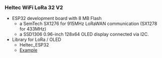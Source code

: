 ### Heltec WiFi LoRa 32 V2 
* ESP32 development board with 8 MB Flash 
  * a SemTech SX1276 for 915MHz LoRaWAN communication (SX1278 for 433MHz)
  * a SSD1306 0.96-inch 128x64 OLED display connected via I2C.
* Library for LoRa / OLED
  * Heltec_ESP32
  * [Example](https://github.com/HelTecAutomation/Heltec_ESP32/tree/master/examples)
